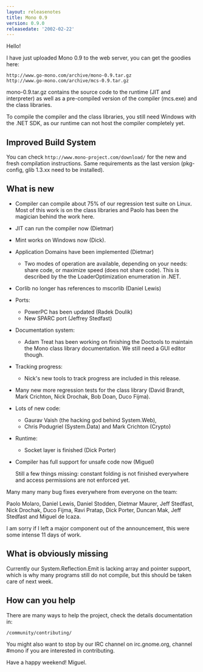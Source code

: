 ```yaml
---
layout: releasenotes
title: Mono 0.9
version: 0.9.0
releasedate: '2002-02-22'
---
```


Hello!

I have just uploaded Mono 0.9 to the web server, you can get
the goodies here:

    http://www.go-mono.com/archive/mono-0.9.tar.gz
    http://www.go-mono.com/archive/mcs-0.9.tar.gz

mono-0.9.tar.gz contains the source code to the runtime (JIT
and interpreter) as well as a pre-compiled version of the
compiler (mcs.exe) and the class libraries.

To compile the compiler and the class libraries, you still
need Windows with the .NET SDK, as our runtime can not host
the compiler completely yet.

## Improved Build System

You can check `http://www.mono-project.com/download/` for the
new and fresh compilation instructions.  Same requirements as
the last version (pkg-config, glib 1.3.xx need to be
installed).

## What is new

* Compiler can compile about 75% of our regression test suite
on Linux.  Most of this work is on the class libraries and
Paolo has been the magician behind the work here.

* JIT can run the compiler now (Dietmar)

* Mint works on Windows now (Dick).

* Application Domains have been implemented (Dietmar)

    * Two modes of operation are available, depending on
        your needs: share code, or maximize speed (does not
        share code).  This is described by the the
        LoaderOptimization enumeration in .NET.

* Corlib no longer has references to mscorlib (Daniel Lewis)

* Ports:
    * PowerPC has been updated (Radek Doulik)
    * New SPARC port (Jeffrey Stedfast)

* Documentation system:
    * Adam Treat has been working on finishing the Doctools
    to maintain the Mono class library documentation.  We
    still need a GUI editor though.

* Tracking progress:
    * Nick's new tools to track progress are included in
    this release.

* Many new more regression tests for the class library
    (David Brandt, Mark Crichton, Nick Drochak, Bob Doan,
        Duco Fijma).

* Lots of new code:
    * Gaurav Vaish (the hacking god behind System.Web),
    * Chris Podugriel (System.Data) and Mark Crichton (Crypto)

* Runtime:
    * Socket layer is finished (Dick Porter)

* Compiler has full support for unsafe code now (Miguel)

    Still a few things missing: constant folding is not
    finished everywhere and access permissions are not
    enforced yet.

Many many many bug fixes everywhere from everyone on the team:

Paolo Molaro, Daniel Lewis, Daniel Stodden, Dietmar
Maurer, Jeff Stedfast, Nick Drochak, Duco Fijma, Ravi Pratap,
Dick Porter, Duncan Mak, Jeff Stedfast and Miguel de Icaza.

I am sorry if I left a major component out of the
announcement, this were some intense 11 days of work.

## What is obviously missing

Currently our System.Reflection.Emit is lacking array and
pointer support, which is why many programs still do not
compile, but this should be taken care of next week.

## How can you help

There are many ways to help the project, check the details
documentation in:

    /community/contributing/

You might also want to stop by our IRC channel on
irc.gnome.org, channel #mono if you are interested in
contributing.

Have a happy weekend!
Miguel.
